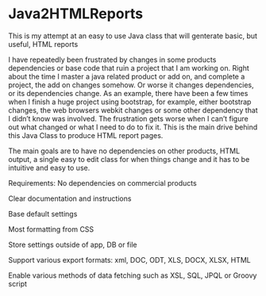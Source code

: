 # Java2HTMLReports
This is my attempt at an easy to use Java class that will genterate basic, but useful, HTML reports 

I have repeatedly been frustrated by changes in some products dependencies or base code that ruin a project that I am working on. Right about the time I master a java related product or add on, and complete a project, the add on changes somehow. Or worse it changes dependencies, or its dependencies change. As an example, there have been a few times when I finish a huge project using bootstrap, for example, either bootstrap changes, the web browsers webkit changes or some other dependency that I didn’t know was involved. The frustration gets worse when I can’t figure out what changed or what I need to do to fix it. This is the main drive behind this Java Class to produce HTML report pages. 

The main goals are to have no dependencies on other products, HTML output, a single easy to edit class for when things change and it has to be intuitive and easy to use.

Requirements:
No dependencies on commercial products

Clear documentation and instructions

Base default settings 

Most formatting from CSS

Store settings outside of app, DB or file

Support various export formats: xml, DOC, ODT, XLS, DOCX, XLSX, HTML

Enable various methods of data fetching such as XSL, SQL, JPQL or Groovy script
